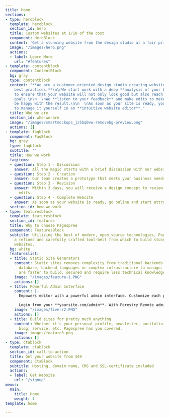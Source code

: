 ```yaml
---
title: Home
sections:
- type: heroblock
  template: heroblock
  section_id: hero
  title: Custom websites at 1/10 of the cost
  component: HeroBlock
  content: 'Get a stunning website from the design studio at a fair price. '
  image: "/images/hero.png"
  actions:
  - label: Learn More
    url: "#features"
- template: contentblock
  component: ContentBlock
  bg: gray
  type: contentblock
  content: "**We are a customer-oriented design studio creating websites using JAMSTACK
    best practices.**\n\nWe start work with a deep **analysis of your business niche**
    to ensure that your website will not only look good but also reach your business
    goals.\n\n  \nWe **listen to your feedback** and make edits to make sure you'll
    be happy with the result.\n\n  \nAs soon as your site is ready, you'll be able
    to manage it yourself in an **intuitive website editor**."
  title: Who we are
  section_id: who-we-are
  image: "/images/smartmockups_jz5bq0vw-removebg-preview.png"
  actions: []
- template: faqblock
  component: FaqBlock
  bg: gray
  type: faqblock
  subtitle: ''
  title: How we work
  faqitems:
  - question: Step 1 - Discussion
    answer: All the magic starts with a brief discussion with our website setup expert.
  - question: Step 2 - Creation
    answer: Our team creates a prototype that meets your business needs.
  - question: Step 3 - Revision
    answer: Within 3 days, you will receive a design concept to review and suggest
      edits.
  - question: Step 4 - Complete Website
    answer: As soon as your website is ready, go online and start attracting customers.
  section_id: how-we-work
- type: featuresblock
  template: featuresblock
  section_id: features
  title: Why to choose Pagespree
  component: FeaturesBlock
  subtitle: Utilizing the best of modern, open source technologies, Pagespree offers
    a refined and carefully crafted tool-belt from which to build stunning, modern
    websites.
  bg: white
  featureslist:
  - title: Static Site Generators
    content: Static sites removes complexity from traditional backends. There’s no
      database, backend languages or complex infrastructure to manage. Static sites
      are faster to build, secured and require less technical knowledge and upkeep.
    image: "/images/feature-1.PNG"
    actions: []
  - title: Powerful Admin Interface
    content: |-
      Empowers editor with a powerful admin interface. Customize each page with Forestry's rich editing fields.

      Login from your **yoursite.com/admin**. With Forestry Remote admin, your site will transcend static.
    image: "/images/fiverr2.PNG"
    actions: []
  - title: Build sites for pretty much anything
    content: Whether it's your personal profile, newsletter, portfolio, marketing,
      blog, service, etc. Pagespree has you covered.
    image: images/feature3.png
    actions: []
- type: ctablock
  template: ctablock
  section_id: call-to-action
  title: Get your website from $49
  component: CtaBlock
  subtitle: Hosting, domain name, CMS and SSL-certificate included
  actions:
  - label: Get Website
    url: "/signup"
menus:
  main:
    title: Home
    weight: 1
template: home

---
```

